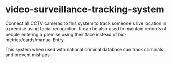 # video-surveillance-tracking-system
<p>Connect all CCTV cameras to this system to track someone's live location in a premise using facial recognition. It can be also used to maintain records of people entering a premise using their face instead of bio-metrics/cards/manual Entry. </p>
This system when used with national criminal database can track criminals and prevent mishaps 
